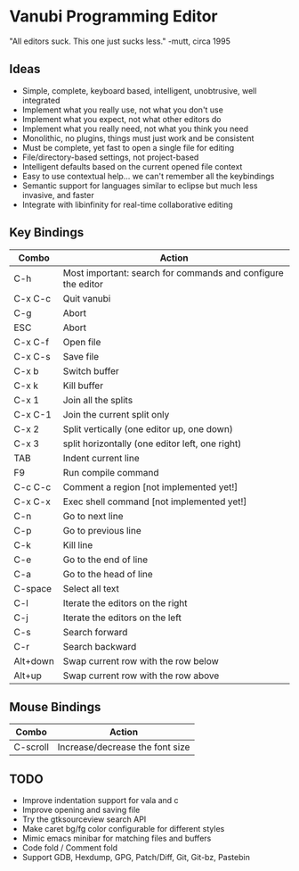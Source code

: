 Vanubi Programming Editor
==========================

"All editors suck. This one just sucks less." -mutt, circa 1995

Ideas
-----
 - Simple, complete, keyboard based, intelligent, unobtrusive, well integrated
 - Implement what you really use, not what you don't use
 - Implement what you expect, not what other editors do
 - Implement what you really need, not what you think you need
 - Monolithic, no plugins, things must just work and be consistent
 - Must be complete, yet fast to open a single file for editing
 - File/directory-based settings, not project-based
 - Intelligent defaults based on the current opened file context
 - Easy to use contextual help... we can't remember all the keybindings
 - Semantic support for languages similar to eclipse but much less invasive, and faster
 - Integrate with libinfinity for real-time collaborative editing

Key Bindings
-------------

| Combo | Action |
| ------------- |-------------|
|C-h|			   Most important: search for commands and configure the editor
|C-x C-c|          Quit vanubi  
|C-g     |         Abort  
|ESC      |        Abort  
|C-x C-f   |       Open file  
|C-x C-s    |      Save file  
|C-x b       |     Switch buffer  
|C-x k        |    Kill buffer  
|C-x 1         |   Join all the splits  
|C-x C-1|          Join the current split only  
|C-x 2   |         Split vertically (one editor up, one down)  
|C-x 3    |        split horizontally (one editor left, one right)  
|TAB       |       Indent current line  
|F9         |      Run compile command  
|C-c C-c     |     Comment a region [not implemented yet!]  
|C-x C-x      |    Exec shell command [not implemented yet!]  
|C-n           |   Go to next line  
|C-p            |  Go to previous line  
|C-k    |          Kill line  
|C-e     |         Go to the end of line  
|C-a      |        Go to the head of line  
|C-space   |       Select all text  
|C-l        |      Iterate the editors on the right  
|C-j         |     Iterate the editors on the left  
|C-s          |    Search forward  
|C-r           |   Search backward  
|Alt+down       |  Swap current row with the row below  
|Alt+up          | Swap current row with the row above    
  
Mouse Bindings
----------------

| Combo | Action |
| ----- | ------ |
|C-scroll  |       Increase/decrease the font size

TODO
----
 - Improve indentation support for vala and c
 - Improve opening and saving file
 - Try the gtksourceview search API
 - Make caret bg/fg color configurable for different styles
 - Mimic emacs minibar for matching files and buffers
 - Code fold / Comment fold
 - Support GDB, Hexdump, GPG, Patch/Diff, Git, Git-bz, Pastebin
